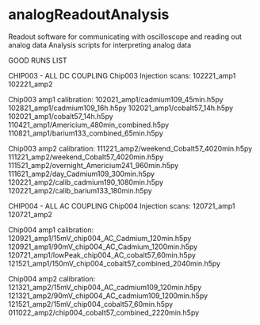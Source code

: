 # analogReadoutAnalysis

Readout software for communicating with oscilloscope and reading out analog data
Analysis scripts for interpreting analog data


GOOD RUNS LIST

CHIP003 - ALL DC COUPLING
Chip003 Injection scans:
102221_amp1
102221_amp2

Chip003 amp1 calibration:
102021_amp1/cadmium109_45min.h5py
102821_amp1/cadmium109_16h.h5py
102021_amp1/cobalt57_14h.h5py
102021_amp1/cobalt57_14h.h5py
110421_amp1/Americium_480min_combined.h5py
110821_amp1/barium133_combined_65min.h5py

Chip003 amp2 calibration:
111221_amp2/weekend_Cobalt57_4020min.h5py
111221_amp2/weekend_Cobalt57_4020min.h5py
111521_amp2/overnight_Americium241_960min.h5py
111621_amp2/day_Cadmium109_300min.h5py
120221_amp2/calib_cadmium190_1080min.h5py
120221_amp2/calib_barium133_180min.h5py



CHIP004 - ALL AC COUPLING
Chip004 Injection scans:
120721_amp1
120721_amp2

Chip004 amp1 calibration: 
120921_amp1/15mV_chip004_AC_Cadmium_120min.h5py
120921_amp1/90mV_chip004_AC_Cadmium_1200min.h5py
120721_amp1/lowPeak_chip004_AC_cobalt57_60min.h5py
121521_amp1/150mV_chip004_cobalt57_combined_2040min.h5py

Chip004 amp2 calibration:
121321_amp2/15mV_chip004_AC_cadmium109_120min.h5py
121321_amp2/90mV_chip004_AC_cadmium109_1200min.h5py
121521_amp2/15mV_chip004_cobalt57_60min.h5py
011022_amp2/chip004_cobalt57_combined_2220min.h5py